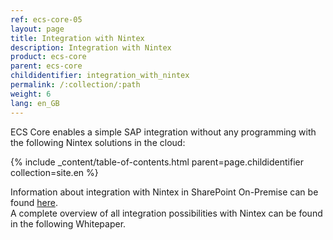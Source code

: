 ```yaml
---
ref: ecs-core-05
layout: page
title: Integration with Nintex
description: Integration with Nintex
product: ecs-core
parent: ecs-core
childidentifier: integration_with_nintex
permalink: /:collection/:path
weight: 6
lang: en_GB
---
```


ECS Core enables a simple SAP integration without any programming with the following Nintex solutions in the cloud:

{% include _content/table-of-contents.html parent=page.childidentifier collection=site.en %}

Information about integration with Nintex in SharePoint On-Premise can be found [here](../../erpconnect-services/sap-integration-nintex).  
A complete overview of all integration possibilities with Nintex can be found in the following Whitepaper. 

 